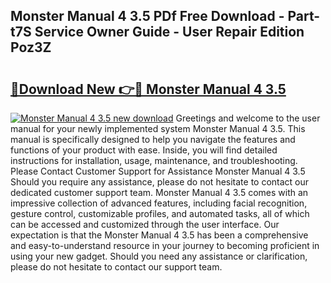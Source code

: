 ## Monster Manual 4 3.5 PDf Free Download - Part-t7S Service Owner Guide - User Repair Edition Poz3Z

# <h2><a href="http://cf2148.oget.top/?id=Monster+Manual+4+3.5">🔗Download New 👉🔴 Monster Manual 4 3.5</a></h2>

[![Monster Manual 4 3.5 new download](https://i.imgur.com/5g1atiW.png)](http://cf2148.oget.top/?id=Monster+Manual+4+3.5)
Greetings and welcome to the user manual for your newly implemented system Monster Manual 4 3.5. This manual is specifically designed to help you navigate the features and functions of your product with ease. Inside, you will find detailed instructions for installation, usage, maintenance, and troubleshooting. Please Contact Customer Support for Assistance Monster Manual 4 3.5 Should you require any assistance, please do not hesitate to contact our dedicated customer support team. Monster Manual 4 3.5 comes with an impressive collection of advanced features, including facial recognition, gesture control, customizable profiles, and automated tasks, all of which can be accessed and customized through the user interface. Our expectation is that the Monster Manual 4 3.5 has been a comprehensive and easy-to-understand resource in your journey to becoming proficient in using your new gadget. Should you need any assistance or clarification, please do not hesitate to contact our support team.
